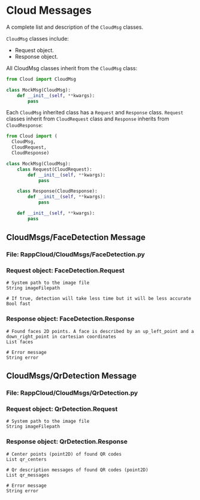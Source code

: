 # Cloud Messages

A complete list and description of the `CloudMsg` classes.

`CloudMsg` classes include:
- Request object.
- Response object.

All CloudMsg classes inherit from the `CloudMsg` class:

```py
from Cloud import CloudMsg

class MockMsg(CloudMsg):
    def __init__(self, **kwargs):
        pass

```


Each `CloudMsg` inherited class has a `Request` and `Response` class. `Request` classes
inherit from `CloudRequest` class and `Response` inherits from `CloudResponse`:

```py
from Cloud import (
  CloudMsg,
  CloudRequest,
  CloudResponse)

class MockMsg(CloudMsg):
    class Request(CloudRequest):
        def __init__(self, **kwargs):
            pass

    class Response(CloudResponse):
        def __init__(self, **kwargs):
            pass

    def __init__(self, **kwargs):
        pass
```



## CloudMsgs/FaceDetection Message

### File: RappCloud/CloudMsgs/FaceDetection.py

### Request object: FaceDetection.Request

```
# System path to the image file
String imageFilepath

# If true, detection will take less time but it will be less accurate
Bool fast
```

### Response object: FaceDetection.Response

```
# Found faces 2D points. A face is described by an up_left_point and a down_right_point in cartesian coordinates
List faces

# Error message
String error
```

## CloudMsgs/QrDetection Message

### File: RappCloud/CloudMsgs/QrDetection.py

### Request object: QrDetection.Request

```
# System path to the image file
String imageFilepath
```

### Response object: QrDetection.Response

```
# Center points (point2D) of found QR codes
List qr_centers

# Qr description messages of found QR codes (point2D)
List qr_messages

# Error message
String error
```

